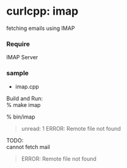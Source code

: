 curlcpp: imap
===============

fetching emails using IMAP  

### Require
IMAP Server

### sample
- imap.cpp  


Build and Run:  
% make imap  

% bin/imap 
> unread: 1
> ERROR: Remote file not found   

TODO:  
cannot fetch mail  
> ERROR: Remote file not found 


